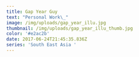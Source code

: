 ```yaml
---
title: Gap Year Guy
text: "Personal Work\_"
image: /img/uploads/gap_year_illu.jpg
thumbnail: /img/uploads/gap_year_illu_thumb.jpg
color: '#e2ac2b'
date: 2017-06-24T21:45:35.836Z
series: 'South East Asia '
---
```



